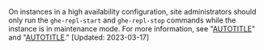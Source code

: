 On instances in a high availability configuration, site administrators should only run the `ghe-repl-start` and `ghe-repl-stop` commands while the instance is in maintenance mode. For more information, see "[AUTOTITLE](/admin/configuration/configuring-your-enterprise/enabling-and-scheduling-maintenance-mode)" and "[AUTOTITLE](/admin/enterprise-management/configuring-high-availability/about-high-availability-configuration#utilities-for-replication-management)." [Updated: 2023-03-17]